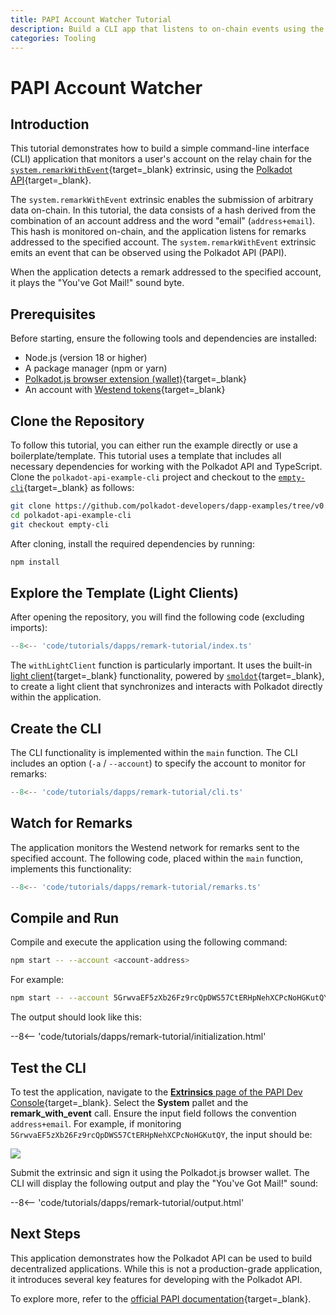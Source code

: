 ```yaml
---
title: PAPI Account Watcher Tutorial
description: Build a CLI app that listens to on-chain events using the Polkadot API and responds to specific messages for a given account.
categories: Tooling
---
```


# PAPI Account Watcher 

## Introduction

This tutorial demonstrates how to build a simple command-line interface (CLI) application that monitors a user's account on the relay chain for the [`system.remarkWithEvent`](https://paritytech.github.io/polkadot-sdk/master/frame_system/pallet/struct.Pallet.html#method.remark_with_event){target=\_blank} extrinsic, using the [Polkadot API](/develop/toolkit/api-libraries/papi){target=\_blank}.

The `system.remarkWithEvent` extrinsic enables the submission of arbitrary data on-chain. In this tutorial, the data consists of a hash derived from the combination of an account address and the word "email" (`address+email`). This hash is monitored on-chain, and the application listens for remarks addressed to the specified account. The `system.remarkWithEvent` extrinsic emits an event that can be observed using the Polkadot API (PAPI).

When the application detects a remark addressed to the specified account, it plays the "You've Got Mail!" sound byte.

## Prerequisites

Before starting, ensure the following tools and dependencies are installed:

- Node.js (version 18 or higher)
- A package manager (npm or yarn)
- [Polkadot.js browser extension (wallet)](https://polkadot.js.org/extension/){target=\_blank}
- An account with [Westend tokens](https://faucet.polkadot.io/westend){target=\_blank}

## Clone the Repository

To follow this tutorial, you can either run the example directly or use a boilerplate/template. This tutorial uses a template that includes all necessary dependencies for working with the Polkadot API and TypeScript. Clone the `polkadot-api-example-cli` project and checkout to the [`empty-cli`](https://github.com/CrackTheCode016/polkadot-api-example-cli/tree/empty-cli){target=\_blank} as follows:

```bash
git clone https://github.com/polkadot-developers/dapp-examples/tree/v0.0.2
cd polkadot-api-example-cli
git checkout empty-cli
```

After cloning, install the required dependencies by running:

```bash
npm install
```

## Explore the Template (Light Clients)

After opening the repository, you will find the following code (excluding imports):

```typescript title="index.ts"
--8<-- 'code/tutorials/dapps/remark-tutorial/index.ts'
```

The `withLightClient` function is particularly important. It uses the built-in [light client](/develop/toolkit/parachains/light-clients/){target=\_blank} functionality, powered by [`smoldot`](https://github.com/smol-dot/smoldot){target=\_blank}, to create a light client that synchronizes and interacts with Polkadot directly within the application.

## Create the CLI

The CLI functionality is implemented within the `main` function. The CLI includes an option (`-a` / `--account`) to specify the account to monitor for remarks:

```typescript title="index.ts"
--8<-- 'code/tutorials/dapps/remark-tutorial/cli.ts'
```

## Watch for Remarks

The application monitors the Westend network for remarks sent to the specified account. The following code, placed within the `main` function, implements this functionality:

```typescript title="index.ts"
--8<-- 'code/tutorials/dapps/remark-tutorial/remarks.ts'
```

## Compile and Run

Compile and execute the application using the following command:

```bash
npm start -- --account <account-address>
```

For example:

```bash
npm start -- --account 5GrwvaEF5zXb26Fz9rcQpDWS57CtERHpNehXCPcNoHGKutQY
```

The output should look like this:

--8<-- 'code/tutorials/dapps/remark-tutorial/initialization.html'

## Test the CLI

To test the application, navigate to the [**Extrinsics** page of the PAPI Dev Console](https://dev.papi.how/extrinsics#networkId=westend&endpoint=light-client){target=\_blank}. Select the **System** pallet and the **remark_with_event** call. Ensure the input field follows the convention `address+email`. For example, if monitoring `5GrwvaEF5zXb26Fz9rcQpDWS57CtERHpNehXCPcNoHGKutQY`, the input should be:

![](/images/tutorials/dapps/remark-tutorial/papi-console.webp)

Submit the extrinsic and sign it using the Polkadot.js browser wallet. The CLI will display the following output and play the "You've Got Mail!" sound:

--8<-- 'code/tutorials/dapps/remark-tutorial/output.html'

## Next Steps

This application demonstrates how the Polkadot API can be used to build decentralized applications. While this is not a production-grade application, it introduces several key features for developing with the Polkadot API.

To explore more, refer to the [official PAPI documentation](https://papi.how){target=\_blank}.